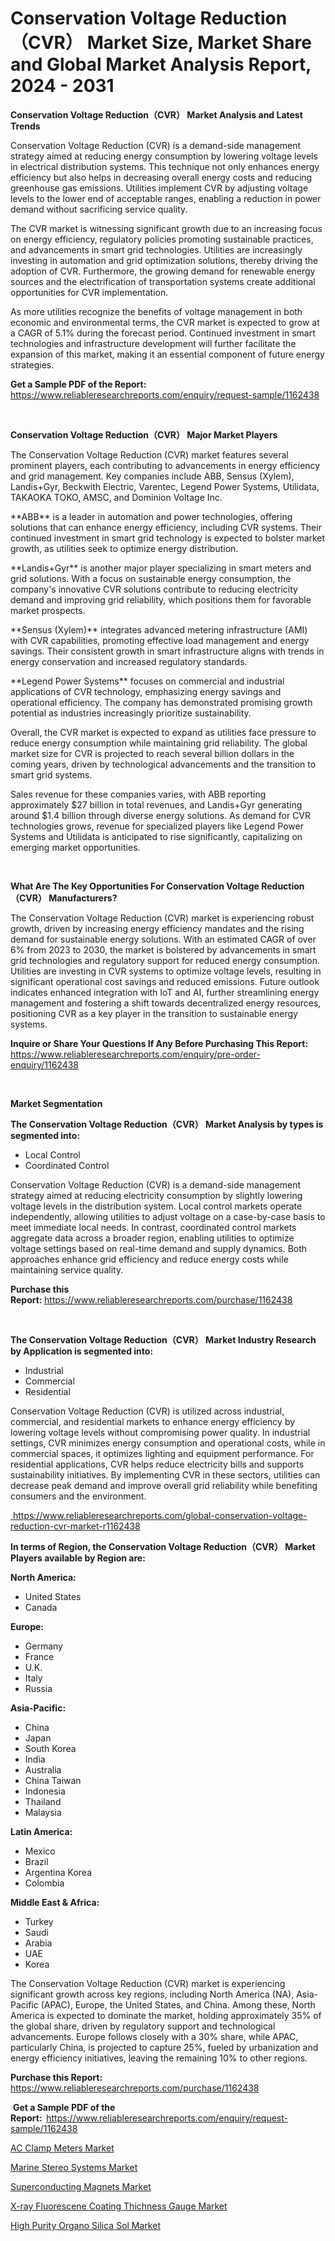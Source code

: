 <p><h1>Conservation Voltage Reduction（CVR） Market Size, Market Share and Global Market Analysis Report, 2024 - 2031</h1></p><p><strong>Conservation Voltage Reduction（CVR） Market Analysis and Latest Trends</strong></p>
<p><p>Conservation Voltage Reduction (CVR) is a demand-side management strategy aimed at reducing energy consumption by lowering voltage levels in electrical distribution systems. This technique not only enhances energy efficiency but also helps in decreasing overall energy costs and reducing greenhouse gas emissions. Utilities implement CVR by adjusting voltage levels to the lower end of acceptable ranges, enabling a reduction in power demand without sacrificing service quality.</p><p>The CVR market is witnessing significant growth due to an increasing focus on energy efficiency, regulatory policies promoting sustainable practices, and advancements in smart grid technologies. Utilities are increasingly investing in automation and grid optimization solutions, thereby driving the adoption of CVR. Furthermore, the growing demand for renewable energy sources and the electrification of transportation systems create additional opportunities for CVR implementation. </p><p>As more utilities recognize the benefits of voltage management in both economic and environmental terms, the CVR market is expected to grow at a CAGR of 5.1% during the forecast period. Continued investment in smart technologies and infrastructure development will further facilitate the expansion of this market, making it an essential component of future energy strategies.</p></p>
<p><strong>Get a Sample PDF of the Report:&nbsp;</strong> <a href="https://www.reliableresearchreports.com/enquiry/request-sample/1162438?utm_campaign=31&utm_medium=2&utm_source=Github&utm_content=ia&utm_term=29092024&utm_id=conservation-voltage-reductioncvr">https://www.reliableresearchreports.com/enquiry/request-sample/1162438</a></p>
<p>&nbsp;</p>
<p><strong>Conservation Voltage Reduction（CVR） Major Market Players</strong></p>
<p><p>The Conservation Voltage Reduction (CVR) market features several prominent players, each contributing to advancements in energy efficiency and grid management. Key companies include ABB, Sensus (Xylem), Landis+Gyr, Beckwith Electric, Varentec, Legend Power Systems, Utilidata, TAKAOKA TOKO, AMSC, and Dominion Voltage Inc.</p><p>**ABB** is a leader in automation and power technologies, offering solutions that can enhance energy efficiency, including CVR systems. Their continued investment in smart grid technology is expected to bolster market growth, as utilities seek to optimize energy distribution.</p><p>**Landis+Gyr** is another major player specializing in smart meters and grid solutions. With a focus on sustainable energy consumption, the company's innovative CVR solutions contribute to reducing electricity demand and improving grid reliability, which positions them for favorable market prospects.</p><p>**Sensus (Xylem)** integrates advanced metering infrastructure (AMI) with CVR capabilities, promoting effective load management and energy savings. Their consistent growth in smart infrastructure aligns with trends in energy conservation and increased regulatory standards.</p><p>**Legend Power Systems** focuses on commercial and industrial applications of CVR technology, emphasizing energy savings and operational efficiency. The company has demonstrated promising growth potential as industries increasingly prioritize sustainability.</p><p>Overall, the CVR market is expected to expand as utilities face pressure to reduce energy consumption while maintaining grid reliability. The global market size for CVR is projected to reach several billion dollars in the coming years, driven by technological advancements and the transition to smart grid systems.</p><p>Sales revenue for these companies varies, with ABB reporting approximately $27 billion in total revenues, and Landis+Gyr generating around $1.4 billion through diverse energy solutions. As demand for CVR technologies grows, revenue for specialized players like Legend Power Systems and Utilidata is anticipated to rise significantly, capitalizing on emerging market opportunities.</p></p>
<p>&nbsp;</p>
<p><strong>What Are The Key Opportunities For Conservation Voltage Reduction（CVR） Manufacturers?</strong></p>
<p><p>The Conservation Voltage Reduction (CVR) market is experiencing robust growth, driven by increasing energy efficiency mandates and the rising demand for sustainable energy solutions. With an estimated CAGR of over 6% from 2023 to 2030, the market is bolstered by advancements in smart grid technologies and regulatory support for reduced energy consumption. Utilities are investing in CVR systems to optimize voltage levels, resulting in significant operational cost savings and reduced emissions. Future outlook indicates enhanced integration with IoT and AI, further streamlining energy management and fostering a shift towards decentralized energy resources, positioning CVR as a key player in the transition to sustainable energy systems.</p></p>
<p><strong>Inquire or Share Your Questions If Any Before Purchasing This Report:</strong> <a href="https://www.reliableresearchreports.com/enquiry/pre-order-enquiry/1162438?utm_campaign=31&utm_medium=2&utm_source=Github&utm_content=ia&utm_term=29092024&utm_id=conservation-voltage-reductioncvr">https://www.reliableresearchreports.com/enquiry/pre-order-enquiry/1162438</a></p>
<p>&nbsp;</p>
<p><strong>Market Segmentation</strong></p>
<p><strong>The Conservation Voltage Reduction（CVR） Market Analysis by types is segmented into:</strong></p>
<p><ul><li>Local Control</li><li>Coordinated Control</li></ul></p>
<p><p>Conservation Voltage Reduction (CVR) is a demand-side management strategy aimed at reducing electricity consumption by slightly lowering voltage levels in the distribution system. Local control markets operate independently, allowing utilities to adjust voltage on a case-by-case basis to meet immediate local needs. In contrast, coordinated control markets aggregate data across a broader region, enabling utilities to optimize voltage settings based on real-time demand and supply dynamics. Both approaches enhance grid efficiency and reduce energy costs while maintaining service quality.</p></p>
<p><strong>Purchase this Report:&nbsp;</strong><a href="https://www.reliableresearchreports.com/purchase/1162438?utm_campaign=31&utm_medium=2&utm_source=Github&utm_content=ia&utm_term=29092024&utm_id=conservation-voltage-reductioncvr">https://www.reliableresearchreports.com/purchase/1162438</a></p>
<p>&nbsp;</p>
<p><strong>The Conservation Voltage Reduction（CVR） Market Industry Research by Application is segmented into:</strong></p>
<p><ul><li>Industrial</li><li>Commercial</li><li>Residential</li></ul></p>
<p><p>Conservation Voltage Reduction (CVR) is utilized across industrial, commercial, and residential markets to enhance energy efficiency by lowering voltage levels without compromising power quality. In industrial settings, CVR minimizes energy consumption and operational costs, while in commercial spaces, it optimizes lighting and equipment performance. For residential applications, CVR helps reduce electricity bills and supports sustainability initiatives. By implementing CVR in these sectors, utilities can decrease peak demand and improve overall grid reliability while benefiting consumers and the environment.</p></p>
<p><a href="https://www.reliableresearchreports.com/global-conservation-voltage-reduction-cvr-market-r1162438?utm_campaign=31&utm_medium=2&utm_source=Github&utm_content=ia&utm_term=29092024&utm_id=conservation-voltage-reductioncvr">&nbsp;https://www.reliableresearchreports.com/global-conservation-voltage-reduction-cvr-market-r1162438</a></p>
<p><strong>In terms of Region, the Conservation Voltage Reduction（CVR） Market Players available by Region are:</strong></p>
<p>
    <p> <strong> North America: </strong>
        <ul>
            <li>United States</li>
            <li>Canada</li>
        </ul>
        </p> 
    <p> <strong> Europe: </strong>
        <ul>
            <li>Germany</li>
            <li>France</li>
            <li>U.K.</li>
            <li>Italy</li>
            <li>Russia</li>
        </ul>
        </p> 
    <p> <strong> Asia-Pacific: </strong>
        <ul>
            <li>China</li>
            <li>Japan</li>
            <li>South Korea</li>
            <li>India</li>
            <li>Australia</li>
            <li>China Taiwan</li>
            <li>Indonesia</li>
            <li>Thailand</li>
            <li>Malaysia</li>
        </ul>
        </p> 
    <p> <strong> Latin America: </strong>
        <ul>
            <li>Mexico</li>
            <li>Brazil</li>
            <li>Argentina Korea</li>
            <li>Colombia</li>
        </ul>
        </p> 
    <p> <strong> Middle East & Africa: </strong>
        <ul>
            <li>Turkey</li>
            <li>Saudi</li>
            <li>Arabia</li>
            <li>UAE</li>
            <li>Korea</li>
        </ul>
    </p>
    </p>
<p><p>The Conservation Voltage Reduction (CVR) market is experiencing significant growth across key regions, including North America (NA), Asia-Pacific (APAC), Europe, the United States, and China. Among these, North America is expected to dominate the market, holding approximately 35% of the global share, driven by regulatory support and technological advancements. Europe follows closely with a 30% share, while APAC, particularly China, is projected to capture 25%, fueled by urbanization and energy efficiency initiatives, leaving the remaining 10% to other regions.</p></p>
<p><strong>Purchase this Report: </strong><a href="https://www.reliableresearchreports.com/purchase/1162438?utm_campaign=31&utm_medium=2&utm_source=Github&utm_content=ia&utm_term=29092024&utm_id=conservation-voltage-reductioncvr">https://www.reliableresearchreports.com/purchase/1162438</a></p>
<p>&nbsp;<strong>Get a Sample PDF of the Report:&nbsp;&nbsp;</strong><a href="https://www.reliableresearchreports.com/enquiry/request-sample/1162438?utm_campaign=31&utm_medium=2&utm_source=Github&utm_content=ia&utm_term=29092024&utm_id=conservation-voltage-reductioncvr">https://www.reliableresearchreports.com/enquiry/request-sample/1162438</a></p>
<p><strong></strong></p>
<p><p><a href="https://issuu.com/reportprime-2/docs/ac-clamp-meters-market-size-2030.pp_2c8d056480dd74?utm_campaign=31&utm_medium=2&utm_source=Github&utm_content=ia&utm_term=29092024&utm_id=conservation-voltage-reductioncvr">AC Clamp Meters Market</a></p><p><a href="https://www.linkedin.com/pulse/marine-stereo-systems-market-research-report-exploring-9ml9c?utm_campaign=31&utm_medium=2&utm_source=Github&utm_content=ia&utm_term=29092024&utm_id=conservation-voltage-reductioncvr">Marine Stereo Systems Market</a></p><p><a href="https://issuu.com/reportprime-2/docs/superconducting-magnets-market-size_1c45c94c82a8cb?utm_campaign=31&utm_medium=2&utm_source=Github&utm_content=ia&utm_term=29092024&utm_id=conservation-voltage-reductioncvr">Superconducting Magnets Market</a></p><p><a href="https://github.com/ArnisaBaku06/Market-Research-Report-List-1/blob/main/x-ray-fluorescene-coating-thichness-gauge-market.md?utm_campaign=31&utm_medium=2&utm_source=Github&utm_content=ia&utm_term=29092024&utm_id=conservation-voltage-reductioncvr">X-ray Fluorescene Coating Thichness Gauge Market</a></p><p><a href="https://github.com/LeaJustin54/Market-Research-Report-List-1/blob/main/high-purity-organo-silica-sol-market.md?utm_campaign=31&utm_medium=2&utm_source=Github&utm_content=ia&utm_term=29092024&utm_id=conservation-voltage-reductioncvr">High Purity Organo Silica Sol Market</a></p></p>